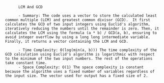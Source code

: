 
          LCM And GCD

          - Summary: The code uses a vector to store the calculated least common multiple (LCM) and greatest common divisor (GCD).  It first calculates the GCD of two input integers using Euclid's algorithm, iteratively reducing the numbers until the remainder is zero. Then, it calculates the LCM using the formula (a * b) / GCD(a, b), ensuring to avoid integer overflow by using a long long intermediate variable. Finally, it returns a vector containing the LCM and GCD.

          - Time Complexity: O(log(min(a, b))) The time complexity of the GCD calculation using Euclid's algorithm is logarithmic with respect to the minimum of the two input numbers. The rest of the operations take constant time.
          - Space Complexity: O(1) The space complexity is constant because the algorithm uses a fixed number of variables regardless of the input size. The vector used for output has a fixed size of 2.
          